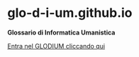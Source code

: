 # glo-d-i-um.github.io

**Glossario di Informatica Umanistica**

[Entra nel GLODIUM cliccando qui](https://glo-d-i-um.github.io/book/)